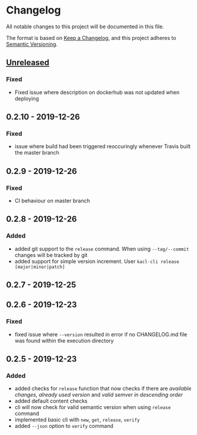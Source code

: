 # Changelog
All notable changes to this project will be documented in this file.

The format is based on [Keep a Changelog](https://keepachangelog.com/en/1.0.0/), and this project adheres to [Semantic Versioning](https://semver.org/spec/v2.0.0.html).

## [Unreleased]
### Fixed
- Fixed issue where description on dockerhub was not updated when deploying

## 0.2.10 - 2019-12-26
### Fixed
- issue where build had been triggered reoccuringly whenever Travis built the master branch

## 0.2.9 - 2019-12-26
### Fixed
- CI behaviour on master branch

## 0.2.8 - 2019-12-26
### Added
- added git support to the `release` command. When using `--tag/--commit` changes will be tracked by git
- added support for simple version increment. User `kacl-cli release [major|minor|patch]`

## 0.2.7 - 2019-12-25

## 0.2.6 - 2019-12-23
### Fixed
- fixed issue where `--version` resulted in error if no CHANGELOG.md file was found within the execution directory

## 0.2.5 - 2019-12-23
### Added
- added checks for `release` function that now checks if there are *available changes*, *already used version* and *valid semver in descending order*
- added default content checks
- cli will now check for valid semantic version when using `release` command
- implemented basic cli with `new`, `get`, `release`, `verify`
- added `--json` option to `verify` command

[Unreleased]: https://github.com/mschmieder/python-kacl/compare/v1.0.0...HEAD
